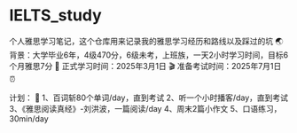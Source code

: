 # IELTS_study
个人雅思学习笔记，这个仓库用来记录我的雅思学习经历和路线以及踩过的坑 🌏
背景：大学毕业6年，4级470分，6级未考，上班族，一天2小时学习时间，目标6个月雅思7分 🎯
正式学习时间：2025年3月1日 🎬
准备考试时间：2025年7月1日 ⏰

计划： 🥹
1、百词斩80个单词/day，直到考试
2、听一个小时播客/day，直到考试
3、《雅思阅读真经》-刘洪波，一篇阅读/day
4、周末2篇小作文
5、口语练习，30min/day
